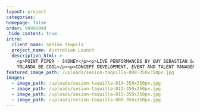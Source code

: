 ```yaml
---
layout: project
categories:
homepage: false
order: 99999999
_hide_content: true
intro:
  client_name: Sesión Tequila
  project_name: Australian Launch
  description_html: >-
    <p>POINT PIPER - SYDNEY</p><p>LIVE PERFORMANCES BY GUY SEBASTIAN &amp;
    YOLANDA BE COOL</p><p>CONCEPT DEVELOPMENT, EVENT AND TALENT MANAGEMENT</p>
featured_image_path: /uploads/sesion-taquilla-008-350x350px.jpg
images:
  - image_path: /uploads/sesion-taquilla-014-350x350px.jpg
  - image_path: /uploads/sesion-taquilla-013-350x350px.jpg
  - image_path: /uploads/sesion-taquilla-015-350x350px.jpg
  - image_path: /uploads/sesion-taquilla-009-350x350px.jpg
---
```

